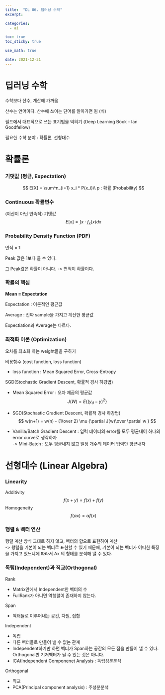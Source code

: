 ```yaml
---
title:  "DL 06. 딥러닝 수학"
excerpt:

categories:
  - ai

toc: true
toc_sticky: true

use_math: true

date: 2021-12-31
---
```


# 딥러닝 수학

수학보다 산수, 계산에 가까움

산수는 언어이다. 산수에 쓰이는 단어를 알아가면 됨 (식)

필드에서 대표적으로 쓰는 표기법을 익히기 (Deep Learning Book - Ian Goodfellow)

필요한 수학 분야 : 확률론, 선형대수

# 확률론

### 기댓값 (평균, Expectation)

$$
E[X] = \sum^n_{i=1} x_i * P(x_i)\\
p : 확률 (Probability)
$$
### Continuous 확률변수

(이산이 아닌 연속적) 기댓값
$$
E[x] = \int x \cdot f_x(x) dx
$$
### Probability Density Function (PDF)

면적 = 1

Peak 값은 1보다 클 수 있다.

그 Peak값은 확률이 아니다. -> 면적이 확률이다.

### 확률의 핵심

**Mean = Expectation**

Expectation : 이론적인 평균값

Average : 진짜 sample을 가지고 계산한 평균값

Expectiation과 Average는 다르다.

### 최적화 이론 (Optimization)

오차를 최소화 하는 weight들을 구하기

비용함수 (cost function, loss function)
* loss function : Mean Squared Error, Cross-Entropy

SGD(Stochastic Gradient Descent, 확률적 경사 하강법)

* Mean Squared Error : 오차 제곱의 평균값
    $$
    J(W) = E\{(y_d - y)^2\}
    $$

* SGD(Stochastic Gradient Descent, 확률적 경사 하강법)
    $$
    w(n+1) = w(n) - {1\over 2} \mu {\partial J(w)\over \partial w }
    $$
    
* Vanilla/Batch Gradient Descent : 입력 데이터의 error를 모두 평균내어 하나의 error curve로 생각하자    
    -> Mini-Batch : 모두 평균내지 않고 일정 개수의 데이터 입력만 평균내자



# 선형대수 (Linear Algebra)

### Linearity

Additivity
$$
f(x+y) = f(x) + f(y)
$$
Homogeneity
$$
f(\alpha x) = \alpha f(x)
$$

### 행렬 & 벡터 연산

행렬 계산 방식 그대로 하지 않고, 벡터의 합으로 표현하여 계산    
-> 행렬을 기본이 되는 벡터로 표현할 수 있기 때문에, 기본이 되는 벡터가 어떠한 특징을 가지고 있느냐에 따라서 Ax 의 형태를 분석해 낼 수 있다.





### 독립(Independent)과 직교(Orthogonal)

Rank
* Matrix안에서 Independent한 벡터의 수
* FullRank가 아니면 역행렬이 존재하지 않는다.

Span

* 벡터들로 이루어내는 공간, 차원, 집합

Independent

* 독립
* 다른 벡터들로 만들어 낼 수 없는 관계
* Independent하기만 하면 벡터가 Span하는 공간의 모든 점을 만들어 낼 수 있다. Orthogonal만 기저벡터가 될 수 있는 것은 아니다.
* ICA(Independent Componenet Analysis : 독립성분분석

Orthogonal

* 직교
* PCA(Principal component analysis) : 주성분분석
